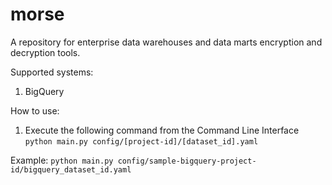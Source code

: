 # morse
A repository for enterprise data warehouses and data marts encryption and decryption tools.

Supported systems:
1. BigQuery

How to use:

1. Execute the following command from the Command Line Interface
`python main.py config/[project-id]/[dataset_id].yaml`

Example:
`python main.py config/sample-bigquery-project-id/bigquery_dataset_id.yaml`
